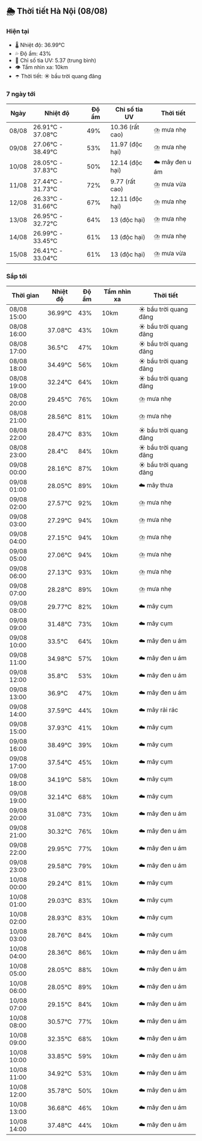 ## 🌦️ Thời tiết Hà Nội (08/08)

### Hiện tại

- 🌡️ Nhiệt độ: 36.99℃
- 💦 Độ ẩm: 43%
- 🌟 Chỉ số tia UV: 5.37 (trung bình)
- 👁️ Tầm nhìn xa: 10km
- ☂️ Thời tiết: ☀️ bầu trời quang đãng

### 7 ngày tới

| Ngày | Nhiệt độ | Độ ẩm | Chỉ số tia UV | Thời tiết |
| --- | --- | --- | --- | --- |
| 08/08 | 26.91℃ - 37.08℃ | 49% | 10.36 (rất cao) | ⛈️ mưa nhẹ |
| 09/08 | 27.06℃ - 38.49℃ | 53% | 11.97 (độc hại) | ⛈️ mưa nhẹ |
| 10/08 | 28.05℃ - 37.83℃ | 50% | 12.14 (độc hại) | ☁️ mây đen u ám |
| 11/08 | 27.44℃ - 31.73℃ | 72% | 9.77 (rất cao) | ⛈️ mưa vừa |
| 12/08 | 26.33℃ - 31.66℃ | 67% | 12.11 (độc hại) | ⛈️ mưa nhẹ |
| 13/08 | 26.95℃ - 32.72℃ | 64% | 13 (độc hại) | ⛈️ mưa nhẹ |
| 14/08 | 26.99℃ - 33.45℃ | 61% | 13 (độc hại) | ⛈️ mưa nhẹ |
| 15/08 | 26.41℃ - 33.04℃ | 61% | 13 (độc hại) | ⛈️ mưa vừa |

### Sắp tới

| Thời gian | Nhiệt độ | Độ ẩm | Tầm nhìn xa | Thời tiết |
| --- | --- | --- | --- | --- |
| 08/08 15:00 | 36.99℃ | 43% | 10km | ☀️ bầu trời quang đãng |
| 08/08 16:00 | 37.08℃ | 43% | 10km | ☀️ bầu trời quang đãng |
| 08/08 17:00 | 36.5℃ | 47% | 10km | ☀️ bầu trời quang đãng |
| 08/08 18:00 | 34.49℃ | 56% | 10km | ☀️ bầu trời quang đãng |
| 08/08 19:00 | 32.24℃ | 64% | 10km | ☀️ bầu trời quang đãng |
| 08/08 20:00 | 29.45℃ | 76% | 10km | ⛈️ mưa nhẹ |
| 08/08 21:00 | 28.56℃ | 81% | 10km | ⛈️ mưa nhẹ |
| 08/08 22:00 | 28.47℃ | 83% | 10km | ☀️ bầu trời quang đãng |
| 08/08 23:00 | 28.4℃ | 84% | 10km | ☀️ bầu trời quang đãng |
| 09/08 00:00 | 28.16℃ | 87% | 10km | ☀️ bầu trời quang đãng |
| 09/08 01:00 | 28.05℃ | 89% | 10km | ☁️ mây thưa |
| 09/08 02:00 | 27.57℃ | 92% | 10km | ⛈️ mưa nhẹ |
| 09/08 03:00 | 27.29℃ | 94% | 10km | ⛈️ mưa nhẹ |
| 09/08 04:00 | 27.15℃ | 94% | 10km | ⛈️ mưa nhẹ |
| 09/08 05:00 | 27.06℃ | 94% | 10km | ⛈️ mưa nhẹ |
| 09/08 06:00 | 27.13℃ | 93% | 10km | ⛈️ mưa nhẹ |
| 09/08 07:00 | 28.28℃ | 89% | 10km | ⛈️ mưa nhẹ |
| 09/08 08:00 | 29.77℃ | 82% | 10km | ☁️ mây cụm |
| 09/08 09:00 | 31.48℃ | 73% | 10km | ☁️ mây cụm |
| 09/08 10:00 | 33.5℃ | 64% | 10km | ☁️ mây đen u ám |
| 09/08 11:00 | 34.98℃ | 57% | 10km | ☁️ mây đen u ám |
| 09/08 12:00 | 35.8℃ | 53% | 10km | ☁️ mây đen u ám |
| 09/08 13:00 | 36.9℃ | 47% | 10km | ☁️ mây đen u ám |
| 09/08 14:00 | 37.59℃ | 44% | 10km | ☁️ mây rải rác |
| 09/08 15:00 | 37.93℃ | 41% | 10km | ☁️ mây cụm |
| 09/08 16:00 | 38.49℃ | 39% | 10km | ☁️ mây cụm |
| 09/08 17:00 | 37.54℃ | 45% | 10km | ☁️ mây cụm |
| 09/08 18:00 | 34.19℃ | 58% | 10km | ☁️ mây cụm |
| 09/08 19:00 | 32.14℃ | 68% | 10km | ☁️ mây cụm |
| 09/08 20:00 | 31.08℃ | 73% | 10km | ☁️ mây đen u ám |
| 09/08 21:00 | 30.32℃ | 76% | 10km | ☁️ mây đen u ám |
| 09/08 22:00 | 29.95℃ | 77% | 10km | ☁️ mây đen u ám |
| 09/08 23:00 | 29.58℃ | 79% | 10km | ☁️ mây đen u ám |
| 10/08 00:00 | 29.24℃ | 81% | 10km | ☁️ mây cụm |
| 10/08 01:00 | 29.03℃ | 83% | 10km | ☁️ mây cụm |
| 10/08 02:00 | 28.93℃ | 83% | 10km | ☁️ mây cụm |
| 10/08 03:00 | 28.76℃ | 84% | 10km | ☁️ mây cụm |
| 10/08 04:00 | 28.36℃ | 86% | 10km | ☁️ mây đen u ám |
| 10/08 05:00 | 28.05℃ | 88% | 10km | ☁️ mây đen u ám |
| 10/08 06:00 | 28.05℃ | 89% | 10km | ☁️ mây đen u ám |
| 10/08 07:00 | 29.15℃ | 84% | 10km | ☁️ mây đen u ám |
| 10/08 08:00 | 30.57℃ | 77% | 10km | ☁️ mây đen u ám |
| 10/08 09:00 | 32.35℃ | 68% | 10km | ☁️ mây đen u ám |
| 10/08 10:00 | 33.85℃ | 59% | 10km | ☁️ mây đen u ám |
| 10/08 11:00 | 34.92℃ | 53% | 10km | ☁️ mây đen u ám |
| 10/08 12:00 | 35.78℃ | 50% | 10km | ☁️ mây đen u ám |
| 10/08 13:00 | 36.68℃ | 46% | 10km | ☁️ mây đen u ám |
| 10/08 14:00 | 37.48℃ | 44% | 10km | ☁️ mây đen u ám |
